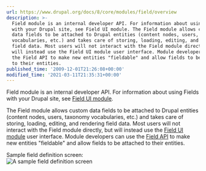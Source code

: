```yaml
---
url: https://www.drupal.org/docs/8/core/modules/field/overview
description: >-
  Field module is an internal developer API. For information about using Fields
  with your Drupal site, see Field UI module. The Field module allows custom
  data fields to be attached to Drupal entities (content nodes, users, taxonomy
  vocabularies, etc.) and takes care of storing, loading, editing, and rendering
  field data. Most users will not interact with the Field module directly, but
  will instead use the Field UI module user interface. Module developers can use
  the Field API to make new entities "fieldable" and allow fields to be attached
  to their entities.
published_time: '2009-12-01T21:26:08+00:00'
modified_time: '2021-03-11T21:35:31+00:00'
---
```

Field module is an internal developer API. For information about using Fields with your Drupal site, see [Field UI module](http://drupal.org/documentation/modules/field-ui).

The Field module allows custom data fields to be attached to Drupal entities (content nodes, users, taxonomy vocabularies, etc.) and takes care of storing, loading, editing, and rendering field data. Most users will not interact with the Field module directly, but will instead use the [Field UI module](http://drupal.org/documentation/modules/field-ui) user interface. Module developers can use the [Field API](https://api.drupal.org/api/drupal/core%21modules%21field%21field.module/group/field/8.4.x) to make new entities "fieldable" and allow fields to be attached to their entities.

Sample field definition screen:  
![A sample field definition screen](https://www.drupal.org/files/field.png)